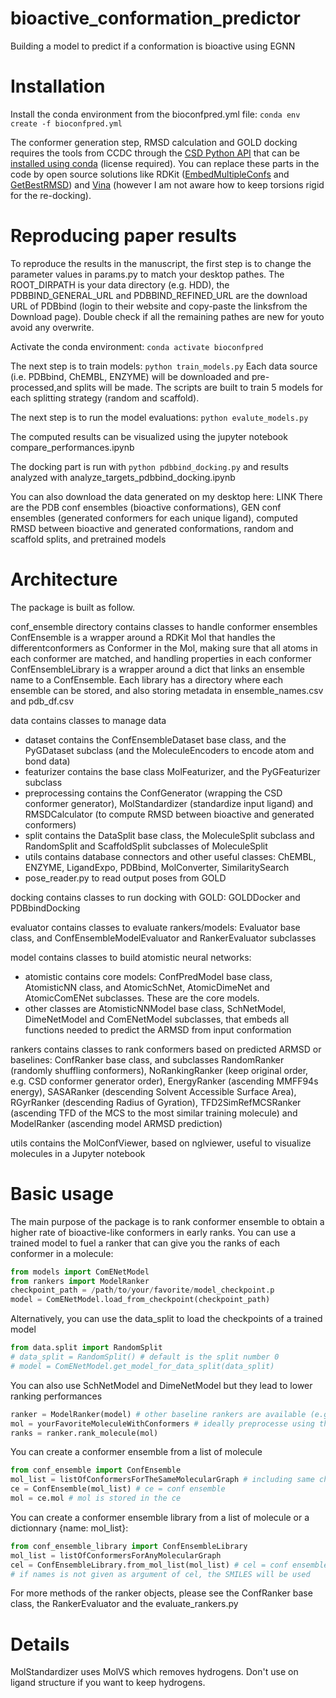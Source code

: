 # bioactive_conformation_predictor
Building a model to predict if a conformation is bioactive using EGNN

# Installation
Install the conda environment from the bioconfpred.yml file:
`conda env create -f bioconfpred.yml`

The conformer generation step, RMSD calculation and GOLD docking requires the tools from CCDC through the [CSD Python API](https://downloads.ccdc.cam.ac.uk/documentation/API/) that can be [installed using conda](https://downloads.ccdc.cam.ac.uk/documentation/API/installation_notes.html#id2) (license required).
You can replace these parts in the code by open source solutions like RDKit ([EmbedMultipleConfs](https://www.rdkit.org/docs/source/rdkit.Chem.rdDistGeom.html#rdkit.Chem.rdDistGeom.EmbedMultipleConfs) and [GetBestRMSD](https://www.rdkit.org/docs/source/rdkit.Chem.rdMolAlign.html#rdkit.Chem.rdMolAlign.GetBestRMS)) and [Vina](https://github.com/ccsb-scripps/AutoDock-Vina) (however I am not aware how to keep torsions rigid for the re-docking).

# Reproducing paper results
To reproduce the results in the manuscript, the first step is to change the parameter values in params.py to match your desktop pathes. The ROOT_DIRPATH is your data directory (e.g. HDD), the PDBBIND_GENERAL_URL and PDBBIND_REFINED_URL are the download URL of PDBbind (login to their website and copy-paste the linksfrom the Download page). Double check if all the remaining pathes are new for youto avoid any overwrite.

Activate the conda environment:
`conda activate bioconfpred`

The next step is to train models:
`python train_models.py`
Each data source (i.e. PDBbind, ChEMBL, ENZYME) will be downloaded and pre-processed,and splits will be made. The scripts are built to train 5 models for each splitting strategy (random and scaffold).

The next step is to run the model evaluations:
`python evalute_models.py`

The computed results can be visualized using the jupyter notebook compare_performances.ipynb

The docking part is run with
`python pdbbind_docking.py`
and results analyzed with analyze_targets_pdbbind_docking.ipynb

You can also download the data generated on my desktop here:
LINK
There are the PDB conf ensembles (bioactive conformations), GEN conf ensembles (generated conformers for each unique ligand), computed RMSD between bioactive and generated conformations, random and scaffold splits, and pretrained models

# Architecture
The package is built as follow.

conf_ensemble directory contains classes to handle conformer ensembles
ConfEnsemble is a wrapper around a RDKit Mol that handles the differentconformers as Conformer in the Mol, making sure that all atoms in each conformer are matched, and handling properties in each conformer
ConfEnsembleLibrary is a wrapper around a dict that links an ensemble name to a ConfEnsemble. Each library has a directory where each ensemble can be stored, and also storing metadata in ensemble_names.csv and pdb_df.csv

data contains classes to manage data
- dataset contains the ConfEnsembleDataset base class, and the PyGDataset subclass (and the MoleculeEncoders to encode atom and bond data)
- featurizer contains the base class MolFeaturizer, and the PyGFeaturizer subclass
- preprocessing contains the ConfGenerator (wrapping the CSD conformer generator), MolStandardizer (standardize input ligand) and RMSDCalculator (to compute RMSD between bioactive and generated conformers)
- split contains the DataSplit base class, the MoleculeSplit subclass and RandomSplit and ScaffoldSplit subclasses of MoleculeSplit
- utils contains database connectors and other useful classes: ChEMBL, ENZYME, LigandExpo, PDBbind, MolConverter, SimilaritySearch
- pose_reader.py to read output poses from GOLD

docking contains classes to run docking with GOLD: GOLDDocker and PDBbindDocking

evaluator contains classes to evaluate rankers/models: Evaluator base class, and ConfEnsembleModelEvaluator and RankerEvaluator subclasses

model contains classes to build atomistic neural networks:
- atomistic contains core models: ConfPredModel base class, AtomisticNN class, and AtomicSchNet, AtomicDimeNet and AtomicComENet subclasses. These are the core models.
- other classes are AtomisticNNModel base class, SchNetModel, DimeNetModel and ComENetModel subclasses, that embeds all functions needed to predict the ARMSD from input conformation

rankers contains classes to rank conformers based on predicted ARMSD or baselines: ConfRanker base class, and subclasses RandomRanker (randomly shuffling conformers), NoRankingRanker (keep original order, e.g. CSD conformer generator order), EnergyRanker (ascending MMFF94s energy), SASARanker (descending Solvent Accessible Surface Area), RGyrRanker (descending Radius of Gyration), TFD2SimRefMCSRanker (ascending TFD of the MCS to the most similar training molecule) and ModelRanker (ascending model ARMSD prediction)

utils contains the MolConfViewer, based on nglviewer, useful to visualize molecules in a Jupyter notebook

# Basic usage

The main purpose of the package is to rank conformer ensemble to obtain a higher rate of bioactive-like conformers in early ranks. You can use a trained model to fuel a ranker that can give you the ranks of each conformer in a molecule:
```python
from models import ComENetModel
from rankers import ModelRanker
checkpoint_path = /path/to/your/favorite/model_checkpoint.p
model = ComENetModel.load_from_checkpoint(checkpoint_path) 
```

Alternatively, you can use the data_split to load the checkpoints of a trained model
```python
from data.split import RandomSplit
# data_split = RandomSplit() # default is the split number 0
# model = ComENetModel.get_model_for_data_split(data_split)
```

You can also use SchNetModel and DimeNetModel but they lead to lower ranking performances

```python
ranker = ModelRanker(model) # other baseline rankers are available (e.g. energy, TFD)
mol = yourFavoriteMoleculeWithConformers # ideally preprocesse using the ConfEnsemble
ranks = ranker.rank_molecule(mol)
```

You can create a conformer ensemble from a list of molecule
```python
from conf_ensemble import ConfEnsemble
mol_list = listOfConformersForTheSameMolecularGraph # including same chirality
ce = ConfEnsemble(mol_list) # ce = conf ensemble
mol = ce.mol # mol is stored in the ce
```

You can create a conformer ensemble library from a list of molecule or a dictionnary {name: mol_list}:
```python
from conf_ensemble_library import ConfEnsembleLibrary
mol_list = listOfConformersForAnyMolecularGraph
cel = ConfEnsembleLibrary.from_mol_list(mol_list) # cel = conf ensemble library
# if names is not given as argument of cel, the SMILES will be used
```

For more methods of the ranker objects, please see the ConfRanker base class, the RankerEvaluator and the evaluate_rankers.py

# Details

MolStandardizer uses MolVS which removes hydrogens. Don't use on ligand structure if you want to keep hydrogens.
